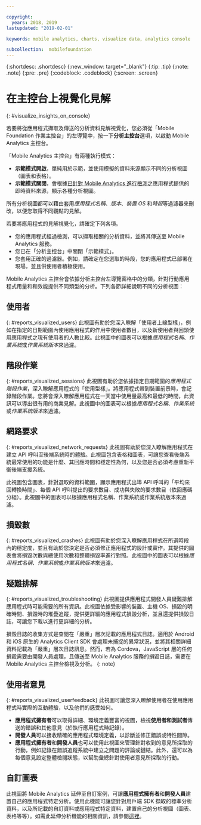 ```yaml
---

copyright:
  years: 2018, 2019
lastupdated: "2019-02-01"

keywords: mobile analytics, charts, visualize data, analytics console

subcollection:  mobilefoundation
---
```


{:shortdesc: .shortdesc}
{:new_window: target="_blank"}
{:tip: .tip}
{:note: .note}
{:pre: .pre}
{:codeblock: .codeblock}
{:screen: .screen}

# 在主控台上視覺化見解
{: #visualize_insights_on_console}

若要將從應用程式擷取及傳送的分析資料見解視覺化，您必須從「Mobile Foundation 作業主控台」的左導覽中，按一下**分析主控台**選項，以啟動 Mobile Analytics 主控台。

「Mobile Analytics 主控台」有兩種執行模式：
  - **示範模式開啟**，單純用於示範，並使用模擬的資料來源顯示不同的分析視圖（圖表和表格）。
  - **示範模式關閉**，會根據[已針對 Mobile Analytics 進行檢測](/docs/services/mobilefoundation?topic=mobilefoundation-instrument_your_app#instrument_your_app)之應用程式提供的即時資料來源，顯示各種分析視圖。

所有分析視圖都可以藉由套用*應用程式名稱*、*版本*、*裝置 OS* 和*時段*等過濾器來刪改，以便您取得不同觀點的見解。

若要將應用程式的見解視覺化，請確定下列各項。
  - 您的應用程式經過檢測，可以擷取相關的分析資料，並將其傳送至 Mobile Analytics 服務。
  - 您已在「分析主控台」中關閉「示範模式」。
  - 您套用正確的過濾器。例如，請確定在您選取的時段，您的應用程式已部署在現場，並且供使用者積極使用。

Mobile Analytics 主控台會依據分析主控台左導覽窗格中的分類，針對行動應用程式用量和和效能提供不同類型的分析。下列各節詳細說明不同的分析視圖：


## 使用者
{: #reports_visualized_users}
此視圖有助於您深入瞭解「使用者上線型樣」，例如在指定的日期範圍內使用應用程式的作用中使用者數目，以及新使用者與回頭使用應用程式之現有使用者的人數比較。此視圖中的圖表可以根據*應用程式名稱*、*作業系統*或*作業系統版本*來過濾。

## 階段作業
{: #reports_visualized_sessions}
此視圖有助於您依據指定日期範圍的*應用程式階段作業*，深入瞭解應用程式的「使用型樣」。將應用程式帶到裝置前景時，會記錄階段作業。您將會深入瞭解應用程式在一天當中使用量最高和最低的時間，此資訊可以導出很有用的商業見解。此視圖中的圖表可以根據*應用程式名稱*、*作業系統*或*作業系統版本*來過濾。

## 網路要求
{: #reports_visualized_network_requests}
此視圖有助於您深入瞭解應用程式在建立 API 呼叫至後端系統時的體驗。此視圖包含表格和圖表，可讓您查看後端系統最常使用的功能是什麼、其回應時間和穩定性為何，以及您是否必須考慮重新平衡後端支援系統。

此視圖包含圖表，針對選取的資料範圍，顯示應用程式出埠 API 呼叫的「平均來回轉換時間」、每個 API 呼叫提出的要求數目、成功與失敗的要求數目（依回應碼分組）。此視圖中的圖表可以根據應用程式名稱、作業系統或作業系統版本來過濾。

## 損毀數
{: #reports_visualized_crashes}
此視圖有助於您深入瞭解應用程式在所選時段內的穩定度，並且有助於您決定是否必須修正應用程式的設計或實作。其提供的圖表會將損毀次數與總使用次數和整體損毀率進行對照。此視圖中的圖表可以根據*應用程式名稱*、*作業系統*或*作業系統版本*來過濾。


## 疑難排解
{: #reports_visualized_troubleshooting}
此視圖提供應用程式開發人員疑難排解應用程式時可能需要的所有資訊。此視圖依據受影響的裝置、主機 OS、損毀的明確時間、損毀時的堆疊追蹤，提供更詳細的應用程式損毀分析，並且還提供損毀日誌，可讓您下載以進行更詳細的分析。  

損毀日誌的收集方式是查閱在「嚴重」層次記載的應用程式日誌。適用於 Android 和 iOS 原生的 Analytics Client SDK 會處理未捕捉的異常狀況，並將其相關詳細資料記載為「嚴重」層次日誌訊息。然而，若為 Cordova，JavaScript 層的任何損毀需要由開發人員處理，且傳送至 Mobile Analytics 服務的損毀日誌，需要在 Mobile Analytics 主控台檢視及分析。
{: note}


## 使用者意見
{: #reports_visualized_userfeedback}
此視圖可讓您深入瞭解使用者在使用應用程式時實際的互動體驗，以及他們的感受如何。

* **應用程式擁有者**可以取得詳細、環境定義豐富的視圖，檢視**使用者和測試者**傳送的錯誤和其他意見（於執行應用程式時記錄）。
* **開發人員**可以接收精確的應用程式環境定義，以診斷並修正錯誤或特性間隙。
* **應用程式擁有者**和**開發人員**也可以使用此視圖來管理針對收到的意見所採取的行動，例如記錄在錯誤追蹤系統中建立之問題的評論或鏈結。此外，還可以為每個意見設定整體檢閱狀態，以幫助彙總針對使用者意見所採取的行動。

## 自訂圖表
此視圖將 Mobile Analytics 延伸至自訂案例，可讓**應用程式擁有者**和**開發人員**建置自己的應用程式特定分析。使用此機能可讓您針對用戶端 SDK 擷取的標準分析資料，以及所記載的自訂資料或應用程式特定資料，建置自己的分析視圖（圖表、表格等等）。如需此延伸分析機能的相關資訊，請參閱[這裡](/docs/services/mobilefoundation?topic=mobilefoundation-build_custom_charts#build_custom_charts)。

